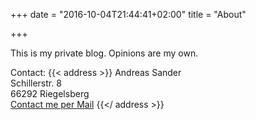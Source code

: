 +++
date = "2016-10-04T21:44:41+02:00"
title = "About"

+++

This is my private blog. Opinions are my own.

Contact:
{{< address >}}
Andreas Sander<br>
Schillerstr. 8<br>
66292 Riegelsberg<br>
<a href="mailto:blog@andi1984.de">Contact me per Mail</a>
{{</ address >}}

